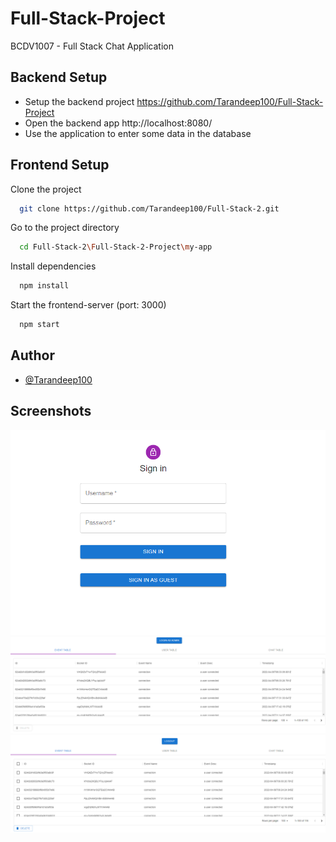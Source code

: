 # Full-Stack-Project

BCDV1007 - Full Stack Chat Application

## Backend Setup

- Setup the backend project https://github.com/Tarandeep100/Full-Stack-Project
- Open the backend app http://localhost:8080/
- Use the application to enter some data in the database

## Frontend Setup

Clone the project

```bash
  git clone https://github.com/Tarandeep100/Full-Stack-2.git
```

Go to the project directory

```bash
  cd Full-Stack-2\Full-Stack-2-Project\my-app
```

Install dependencies

```bash
  npm install
```

Start the frontend-server (port: 3000)

```bash
  npm start
```

## Author

- [@Tarandeep100](https://github.com/Tarandeep100/)

## Screenshots

![App Screenshot Login Page](public/screenshot/Login.png)
![App Screenshot Guest Login](public/screenshot/Guest.png)
![App Screenshot Admin Login](public/screenshot/admin.png)
